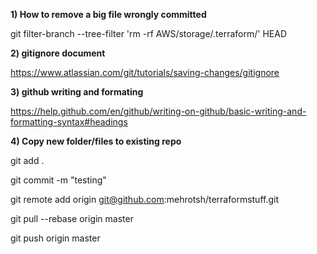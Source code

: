 **1) How to remove a big file wrongly committed**

git filter-branch --tree-filter 'rm -rf AWS/storage/.terraform/' HEAD

**2) gitignore document**

https://www.atlassian.com/git/tutorials/saving-changes/gitignore

**3) github writing and formating**

https://help.github.com/en/github/writing-on-github/basic-writing-and-formatting-syntax#headings

**4) Copy new folder/files to existing repo**

git add .

git commit -m "testing"

git remote add origin git@github.com:mehrotsh/terraformstuff.git

git pull --rebase origin master

git push origin master
